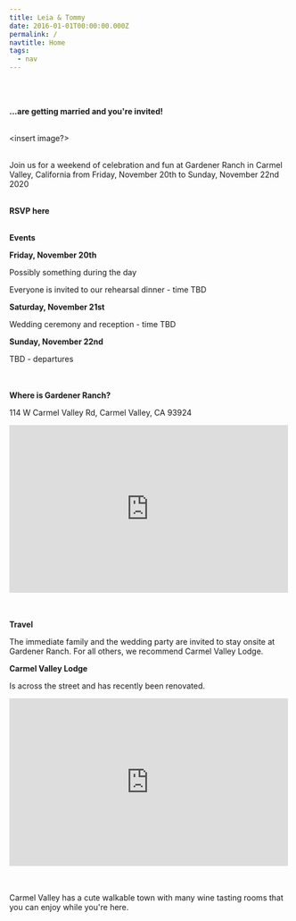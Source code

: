 ```yaml
---
title: Leia & Tommy
date: 2016-01-01T00:00:00.000Z
permalink: /
navtitle: Home
tags:
  - nav
---
```

<br><br>

**...are getting married and you're invited! <br><br>**

<insert image?> <br><br>

Join us for a weekend of celebration and fun at Gardener Ranch in Carmel Valley, California from Friday, November 20th to Sunday, November 22nd 2020 <br><br>

**RSVP here** <br><br>

**Events**

**Friday, November 20th**

Possibly something during the day

Everyone is invited to our rehearsal dinner - time TBD

**Saturday, November 21st**

Wedding ceremony and reception - time TBD

**Sunday, November 22nd**

TBD - departures

<br><br> **Where is Gardener Ranch?**

114 W Carmel Valley Rd, Carmel Valley, CA 93924

<iframe src="https://www.google.com/maps/embed?pb=!1m18!1m12!1m3!1d3207.9169769581927!2d-121.7403069493847!3d36.483721279916914!2m3!1f0!2f0!3f0!3m2!1i1024!2i768!4f13.1!3m3!1m2!1s0x808df399e623ac5b%3A0x96f1029f3834541!2sGardener%20Ranch!5e0!3m2!1sen!2sus!4v1581296251772!5m2!1sen!2sus" width="500" height="300" frameborder="0" style="border:0;" allowfullscreen=""></iframe>

<br><br>**Travel**

The immediate family and the wedding party are invited to stay onsite at Gardener Ranch.  For all others, we recommend Carmel Valley Lodge.

**Carmel Valley Lodge**

Is across the street and has recently been renovated.

<iframe src="https://www.google.com/maps/embed?pb=!1m18!1m12!1m3!1d3207.9169769581927!2d-121.7403069493847!3d36.483721279916914!2m3!1f0!2f0!3f0!3m2!1i1024!2i768!4f13.1!3m3!1m2!1s0x808df399fc7b6f29%3A0xa36ba4720334a625!2sCarmel%20Valley%20Lodge!5e0!3m2!1sen!2sus!4v1581296763287!5m2!1sen!2sus" width="500" height="300" frameborder="0" style="border:0;" allowfullscreen=""></iframe>

<br><br>Carmel Valley has a cute walkable town with many wine tasting rooms that you can enjoy while you're here.
